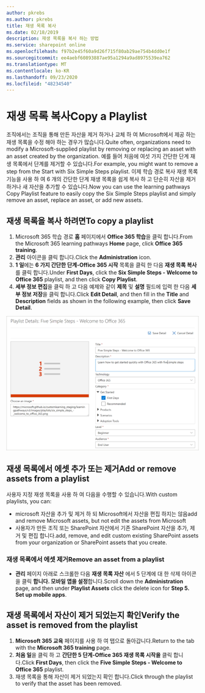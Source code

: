 ```yaml
---
author: pkrebs
ms.author: pkrebs
title: 재생 목록 복사
ms.date: 02/18/2019
description: 재생 목록을 복사 하는 방법
ms.service: sharepoint online
ms.openlocfilehash: f97b2e45f60a9d26f715f80ab29ae754b4dd0e1f
ms.sourcegitcommit: ee4aebf60893887ae95a1294a9ad8975539ea762
ms.translationtype: MT
ms.contentlocale: ko-KR
ms.lasthandoff: 09/23/2020
ms.locfileid: "48234540"
---
```

# <a name="copy-a-playlist"></a><span data-ttu-id="35a49-103">재생 목록 복사</span><span class="sxs-lookup"><span data-stu-id="35a49-103">Copy a Playlist</span></span>
<span data-ttu-id="35a49-104">조직에서는 조직을 통해 만든 자산을 제거 하거나 교체 하 여 Microsoft에서 제공 하는 재생 목록을 수정 해야 하는 경우가 많습니다.</span><span class="sxs-lookup"><span data-stu-id="35a49-104">Quite often, organizations need to modify a Microsoft-supplied playlist by removing or replacing an asset with an asset created by the organization.</span></span> <span data-ttu-id="35a49-105">예를 들어 처음에 여섯 가지 간단한 단계 재생 목록에서 단계를 제거할 수 있습니다.</span><span class="sxs-lookup"><span data-stu-id="35a49-105">For example, you might want to remove a step from the Start with Six Simple Steps playlist.</span></span> <span data-ttu-id="35a49-106">이제 학습 경로 복사 재생 목록 기능을 사용 하 여 6 개의 간단한 단계 재생 목록을 쉽게 복사 하 고 단순히 자산을 제거 하거나 새 자산을 추가할 수 있습니다.</span><span class="sxs-lookup"><span data-stu-id="35a49-106">Now you can use the learning pathways Copy Playlist feature to easily copy the Six Simple Steps playlist and simply remove an asset, replace an asset, or add new assets.</span></span> 

## <a name="to-copy-a-playlist"></a><span data-ttu-id="35a49-107">재생 목록을 복사 하려면</span><span class="sxs-lookup"><span data-stu-id="35a49-107">To copy a playlist</span></span>

1. <span data-ttu-id="35a49-108">Microsoft 365 학습 경로 **홈** 페이지에서 **Office 365 학습**을 클릭 합니다.</span><span class="sxs-lookup"><span data-stu-id="35a49-108">From the Microsoft 365 learning pathways **Home** page, click **Office 365 training**.</span></span>
2. <span data-ttu-id="35a49-109">**관리** 아이콘을 클릭 합니다.</span><span class="sxs-lookup"><span data-stu-id="35a49-109">Click the **Administration** icon.</span></span>
3. <span data-ttu-id="35a49-110">**1 일**에는 **6 가지 간단한 단계-Office 365 시작** 목록을 클릭 한 다음 **재생 목록 복사**를 클릭 합니다.</span><span class="sxs-lookup"><span data-stu-id="35a49-110">Under **First Days**, click the **Six Simple Steps - Welcome to Office 365** playlist, and then click **Copy Playlist**.</span></span> 
4. <span data-ttu-id="35a49-111">**세부 정보 편집**을 클릭 하 고 다음 예제와 같이 **제목** 및 **설명** 필드에 입력 한 다음 **세부 정보 저장**을 클릭 합니다.</span><span class="sxs-lookup"><span data-stu-id="35a49-111">Click **Edit Detail**, and then fill in the **Title** and **Description** fields as shown in the following example, then click **Save Detail**.</span></span>  
 
![cg-copyplaylist5steps.png](media/cg-copyplaylist5steps.png)

## <a name="add-or-remove-assets-from-a-playlist"></a><span data-ttu-id="35a49-113">재생 목록에서 에셋 추가 또는 제거</span><span class="sxs-lookup"><span data-stu-id="35a49-113">Add or remove assets from a playlist</span></span>
<span data-ttu-id="35a49-114">사용자 지정 재생 목록을 사용 하 여 다음을 수행할 수 있습니다.</span><span class="sxs-lookup"><span data-stu-id="35a49-114">With custom playlists, you can:</span></span>
- <span data-ttu-id="35a49-115">microsoft 자산을 추가 및 제거 하 되 Microsoft에서 자산을 편집 하지는 않음</span><span class="sxs-lookup"><span data-stu-id="35a49-115">add and remove Microsoft assets, but not edit the assets from Microsoft</span></span>
- <span data-ttu-id="35a49-116">사용자가 만든 조직 또는 SharePoint 자산에서 기존 SharePoint 자산을 추가, 제거 및 편집 합니다.</span><span class="sxs-lookup"><span data-stu-id="35a49-116">add, remove, and edit custom existing SharePoint assets from your organization or SharePoint assets that you create.</span></span> 

### <a name="remove-an-asset-from-a-playlist"></a><span data-ttu-id="35a49-117">재생 목록에서 에셋 제거</span><span class="sxs-lookup"><span data-stu-id="35a49-117">Remove an asset from a playlist</span></span>
- <span data-ttu-id="35a49-118">**관리** 페이지 아래로 스크롤한 다음 **재생 목록 자산** 에서 5 단계에 대 한 삭제 아이콘을 클릭 **합니다. 모바일 앱을 설정**합니다.</span><span class="sxs-lookup"><span data-stu-id="35a49-118">Scroll down the **Administration** page, and then under **Playlist Assets** click the delete icon for **Step 5. Set up mobile apps**.</span></span> 

## <a name="verify-the-asset-is-removed-from-the-playlist"></a><span data-ttu-id="35a49-119">재생 목록에서 자산이 제거 되었는지 확인</span><span class="sxs-lookup"><span data-stu-id="35a49-119">Verify the asset is removed from the playlist</span></span>
1. <span data-ttu-id="35a49-120">**Microsoft 365 교육** 페이지를 사용 하 여 탭으로 돌아갑니다.</span><span class="sxs-lookup"><span data-stu-id="35a49-120">Return to the tab with the **Microsoft 365 training** page.</span></span>
2. <span data-ttu-id="35a49-121">**처음 일**을 클릭 하 고 **간단한 5 단계-Office 365 재생 목록 시작을** 클릭 합니다.</span><span class="sxs-lookup"><span data-stu-id="35a49-121">Click **First Days**, then click the **Five Simple Steps - Welcome to Office 365** playlist.</span></span> 
3. <span data-ttu-id="35a49-122">재생 목록을 통해 자산이 제거 되었는지 확인 합니다.</span><span class="sxs-lookup"><span data-stu-id="35a49-122">Click through the playlist to verify that the asset has been removed.</span></span>



